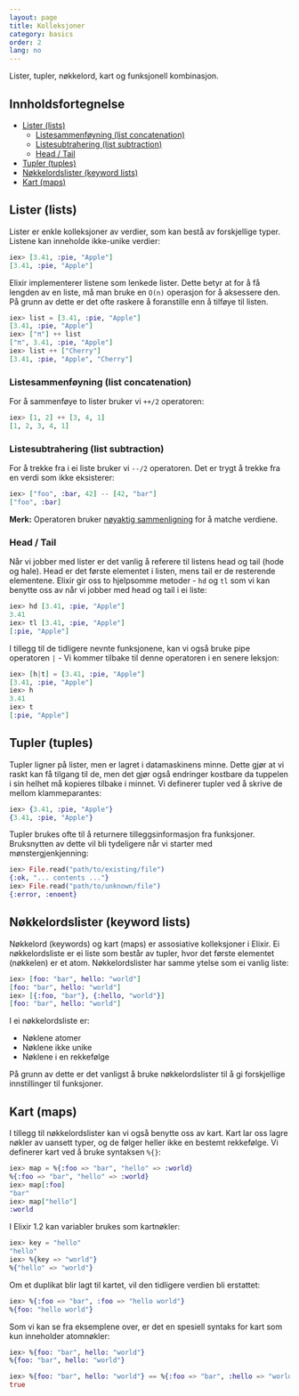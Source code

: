 ```yaml
---
layout: page
title: Kolleksjoner
category: basics
order: 2
lang: no
---
```


Lister, tupler, nøkkelord, kart og funksjonell kombinasjon.

## Innholdsfortegnelse

- [Lister (lists)](#lister-lists)
	- [Listesammenf&oslash;yning (list concatenation)](#listesammenf%C3%B8yning-list-concatenation)
	- [Listesubtrahering (list subtraction)](#listesubtrahering-list-subtraction)
	- [Head / Tail](#head--tail)
- [Tupler (tuples)](#tupler-tuples)
- [Nøkkelordslister (keyword lists)](#nøkkelordslister-keyword-lists)
- [Kart (maps)](#kart-maps)

## Lister (lists)

Lister er enkle kolleksjoner av verdier, som kan bestå av forskjellige typer. Listene kan inneholde ikke-unike verdier:

```elixir
iex> [3.41, :pie, "Apple"]
[3.41, :pie, "Apple"]
```

Elixir implementerer listene som lenkede lister. Dette betyr at for å få lengden av en liste, må man bruke en `O(n)` operasjon for å aksessere den.
På grunn av dette er det ofte raskere å foranstille enn å tilføye til listen.

```elixir
iex> list = [3.41, :pie, "Apple"]
[3.41, :pie, "Apple"]
iex> ["π"] ++ list
["π", 3.41, :pie, "Apple"]
iex> list ++ ["Cherry"]
[3.41, :pie, "Apple", "Cherry"]
```


### Listesammenf&oslash;yning (list concatenation)

For å sammenføye to lister bruker vi `++/2` operatoren:

```elixir
iex> [1, 2] ++ [3, 4, 1]
[1, 2, 3, 4, 1]
```

### Listesubtrahering (list subtraction)

For å trekke fra i ei liste bruker vi `--/2` operatoren. Det er trygt å trekke fra en verdi som ikke eksisterer:

```elixir
iex> ["foo", :bar, 42] -- [42, "bar"]
["foo", :bar]
```

**Merk:**  Operatoren bruker [nøyaktig sammenligning](../basics/#sammenligningsoperatorer) for å matche verdiene.

### Head / Tail

Når vi jobber med lister er det vanlig å referere til listens head og tail (hode og hale). Head er det første elementet i listen, mens tail er de resterende elementene. Elixir gir oss to hjelpsomme metoder - `hd` og `tl` som vi kan benytte oss av når vi jobber med head og tail i ei liste:

```elixir
iex> hd [3.41, :pie, "Apple"]
3.41
iex> tl [3.41, :pie, "Apple"]
[:pie, "Apple"]
```

I tillegg til de tidligere nevnte funksjonene, kan vi også bruke
pipe operatoren `|` - Vi kommer tilbake til denne operatoren i en senere leksjon:

```elixir
iex> [h|t] = [3.41, :pie, "Apple"]
[3.41, :pie, "Apple"]
iex> h
3.41
iex> t
[:pie, "Apple"]
```

## Tupler (tuples)

Tupler ligner på lister, men er lagret i datamaskinens minne. Dette gjør at vi raskt kan få tilgang til de, men det gjør også endringer kostbare da tuppelen i sin helhet må kopieres tilbake i minnet.
Vi definerer tupler ved å skrive de mellom klammeparantes:

```elixir
iex> {3.41, :pie, "Apple"}
{3.41, :pie, "Apple"}
```

Tupler brukes ofte til å returnere tilleggsinformasjon fra funksjoner. Bruksnytten av dette vil bli tydeligere når vi starter med mønstergjenkjenning:

```elixir
iex> File.read("path/to/existing/file")
{:ok, "... contents ..."}
iex> File.read("path/to/unknown/file")
{:error, :enoent}
```

## Nøkkelordslister (keyword lists)

Nøkkelord (keywords) og kart (maps) er assosiative kolleksjoner i Elixir.
Ei nøkkelordsliste er ei liste som består av tupler, hvor det første elementet (nøkkelen) er et atom. Nøkkelordslister har samme ytelse som ei vanlig liste:

```elixir
iex> [foo: "bar", hello: "world"]
[foo: "bar", hello: "world"]
iex> [{:foo, "bar"}, {:hello, "world"}]
[foo: "bar", hello: "world"]
```

I ei nøkkelordsliste er:

+ Nøklene atomer
+ Nøklene ikke unike
+ Nøklene i en rekkefølge

På grunn av dette er det vanligst å bruke nøkkelordslister til å gi forskjellige innstillinger til funksjoner.

## Kart (maps)

I tillegg til nøkkelordslister kan vi også benytte oss av kart. Kart lar oss lagre nøkler av uansett typer, og de følger heller ikke en bestemt rekkefølge.
Vi definerer kart ved å bruke syntaksen `%{}`:

```elixir
iex> map = %{:foo => "bar", "hello" => :world}
%{:foo => "bar", "hello" => :world}
iex> map[:foo]
"bar"
iex> map["hello"]
:world
```

I Elixir 1.2 kan variabler brukes som kartnøkler:

```elixir
iex> key = "hello"
"hello"
iex> %{key => "world"}
%{"hello" => "world"}
```

Om et duplikat blir lagt til kartet, vil den tidligere verdien bli erstattet:

```elixir
iex> %{:foo => "bar", :foo => "hello world"}
%{foo: "hello world"}
```

Som vi kan se fra eksemplene over, er det en spesiell syntaks for kart som kun inneholder atomnøkler:

```elixir
iex> %{foo: "bar", hello: "world"}
%{foo: "bar", hello: "world"}

iex> %{foo: "bar", hello: "world"} == %{:foo => "bar", :hello => "world"}
true
```

